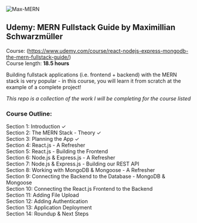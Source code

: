 ![Max-MERN](https://user-images.githubusercontent.com/24855472/78971856-7c97be00-7ada-11ea-81ad-397cef3b523d.png)


## Udemy: MERN Fullstack Guide by Maximillian Schwarzmüller

Course: (https://www.udemy.com/course/react-nodejs-express-mongodb-the-mern-fullstack-guide/) <br>
Course length: <b>18.5 hours</b>

Building fullstack applications (i.e. frontend + backend) with the MERN stack is very popular - in this course, you will learn it from scratch at the example of a complete project!

_This repo is a collection of the work I will be completing for the course listed_

### Course Outline:

Section 1: Introduction &check; <br>
Section 2: The MERN Stack - Theory &check; <br>
Section 3: Planning the App &check; <br>
Section 4: React.js - A Refresher <br>
Section 5: React.js - Building the Frontend <br>
Section 6: Node.js & Express.js - A Refresher <br>
Section 7: Node.js & Express.js - Building our REST API <br>
Section 8: Working with MongoDB & Mongoose - A
Refresher <br>
Section 9: Connecting the Backend to the Database -
MongoDB & Mongoose <br>
Section 10: Connecting the React.js Frontend to the
Backend <br>
Section 11: Adding File Upload <br>
Section 12: Adding Authentication <br>
Section 13: Application Deployment <br>
Section 14: Roundup & Next Steps <br>
